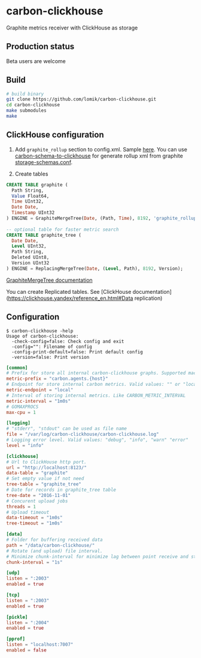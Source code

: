 # carbon-clickhouse
Graphite metrics receiver with ClickHouse as storage

## Production status
Beta users are welcome

## Build
```sh
# build binary
git clone https://github.com/lomik/carbon-clickhouse.git
cd carbon-clickhouse
make submodules
make
```

## ClickHouse configuration

1. Add `graphite_rollup` section to config.xml. Sample [here](https://github.com/yandex/ClickHouse/blob/master/dbms/src/Server/config.xml#L168). You can use [carbon-schema-to-clickhouse](https://github.com/bzed/carbon-schema-to-clickhouse) for generate rollup xml from graphite [storage-schemas.conf](http://graphite.readthedocs.io/en/latest/config-carbon.html#storage-schemas-conf).

2. Create tables
```sql
CREATE TABLE graphite ( 
  Path String,  
  Value Float64,  
  Time UInt32,  
  Date Date,  
  Timestamp UInt32
) ENGINE = GraphiteMergeTree(Date, (Path, Time), 8192, 'graphite_rollup');
 
-- optional table for faster metric search
CREATE TABLE graphite_tree (
  Date Date,
  Level UInt32,
  Path String,
  Deleted UInt8,
  Version UInt32
) ENGINE = ReplacingMergeTree(Date, (Level, Path), 8192, Version);
```

[GraphiteMergeTree documentation](https://github.com/yandex/ClickHouse/blob/master/dbms/include/DB/DataStreams/GraphiteRollupSortedBlockInputStream.h)

You can create Replicated tables. See [ClickHouse documentation](https://clickhouse.yandex/reference_en.html#Data replication)

## Configuration
```
$ carbon-clickhouse -help
Usage of carbon-clickhouse:
  -check-config=false: Check config and exit
  -config="": Filename of config
  -config-print-default=false: Print default config
  -version=false: Print version
```

```toml
[common]
# Prefix for store all internal carbon-clickhouse graphs. Supported macroses: {host}
metric-prefix = "carbon.agents.{host}"
# Endpoint for store internal carbon metrics. Valid values: "" or "local", "tcp://host:port", "udp://host:port"
metric-endpoint = "local"
# Interval of storing internal metrics. Like CARBON_METRIC_INTERVAL
metric-interval = "1m0s"
# GOMAXPROCS
max-cpu = 1

[logging]
# "stderr", "stdout" can be used as file name
file = "/var/log/carbon-clickhouse/carbon-clickhouse.log"
# Logging error level. Valid values: "debug", "info", "warn" "error"
level = "info"

[clickhouse]
# Url to ClickHouse http port. 
url = "http://localhost:8123/"
data-table = "graphite"
# Set empty value if not need
tree-table = "graphite_tree"
# Date for records in graphite_tree table
tree-date = "2016-11-01"
# Concurent upload jobs
threads = 1
# Upload timeout
data-timeout = "1m0s"
tree-timeout = "1m0s"

[data]
# Folder for buffering received data
path = "/data/carbon-clickhouse/"
# Rotate (and upload) file interval.
# Minimize chunk-interval for minimize lag between point receive and store
chunk-interval = "1s"

[udp]
listen = ":2003"
enabled = true

[tcp]
listen = ":2003"
enabled = true

[pickle]
listen = ":2004"
enabled = true

[pprof]
listen = "localhost:7007"
enabled = false
```
